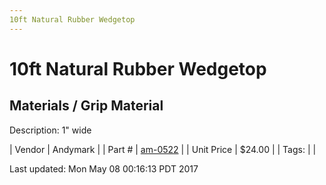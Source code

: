 ```yaml
---
10ft Natural Rubber Wedgetop
---
```

# 10ft Natural Rubber Wedgetop
## Materials / Grip Material
Description: 	1" wide 

| Vendor | Andymark | 
| Part # | [am-0522](http://www.andymark.com/product-p/am-0522.htm) | 
| Unit Price | $24.00 | 
| Tags: |  | 

Last updated: Mon May 08 00:16:13 PDT 2017
